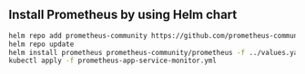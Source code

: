 ## Install Prometheus by using Helm chart

```bash
helm repo add prometheus-community https://github.com/prometheus-community/helm-charts
helm repo update
helm install prometheus prometheus-community/prometheus -f ../values.yaml
kubectl apply -f prometheus-app-service-monitor.yml
```

